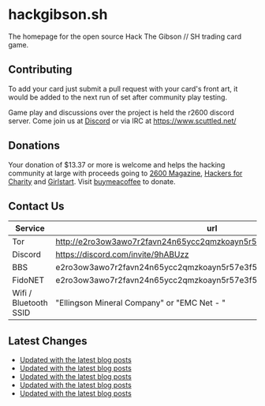 # hackgibson.sh
The homepage for the open source Hack The Gibson // SH trading card game.


## Contributing

To add your card just submit a pull request with your card's front art, it would be added to the next run of set after community play testing.

Game play and discussions over the project is held the r2600 discord server. Come join us at [Discord](https://discord.com/invite/9hABUzz) or via IRC at https://www.scuttled.net/


## Donations

Your donation of $13.37 or more is welcome and helps the hacking community at large with proceeds going to [2600 Magazine](https://2600.com/), [Hackers for Charity](https://hackersforcharity.org) and [Girlstart](https://girlstart.org).  Visit [buymeacoffee](https://www.buymeacoffee.com/hackgibson.sh) to donate.


## Contact Us

Service | url
-|-
Tor | http://e2ro3ow3awo7r2favn24n65ycc2qmzkoayn5r57e3f56nvjwdcgg32ad.onion
Discord | https://discord.com/invite/9hABUzz
BBS | e2ro3ow3awo7r2favn24n65ycc2qmzkoayn5r57e3f56nvjwdcgg32ad.onion:23
FidoNET | e2ro3ow3awo7r2favn24n65ycc2qmzkoayn5r57e3f56nvjwdcgg32ad.onion:24554
Wifi / Bluetooth SSID | "Ellingson Mineral Company" or "EMC Net - <fidonet address>"

## Latest Changes
<!-- BLOG-POST-LIST:START -->
- [Updated with the latest blog posts](https://github.com/DFW2600/hackgibson.sh/commit/b2cd8dc6a1c5636bd95b5ca3fa9c6bbf8c959c44)
- [Updated with the latest blog posts](https://github.com/DFW2600/hackgibson.sh/commit/042097d0d006b8534ca1830450a51a4f5d3f0f00)
- [Updated with the latest blog posts](https://github.com/DFW2600/hackgibson.sh/commit/ba7b15a8dcf6aa831d01592c65fcbe588a298fff)
- [Updated with the latest blog posts](https://github.com/DFW2600/hackgibson.sh/commit/9b800b8ba5817b15803a971d6f7e6eedc3a4f0d7)
- [Updated with the latest blog posts](https://github.com/DFW2600/hackgibson.sh/commit/55a2960ba6ebb3024d28895f60a01b7443ceb55e)
<!-- BLOG-POST-LIST:END -->
